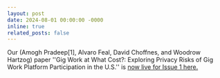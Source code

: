```yaml
---
layout: post
date: 2024-08-01 00:00:00 -0000
inline: true
related_posts: false
---
```

Our (Amogh Pradeep[1], Alvaro Feal, David Choffnes, and Woodrow Hartzog) paper ''Gig Work at What Cost?: Exploring Privacy Risks of Gig Work Platform Participation in the U.S.'' is [now live for Issue 1 here.](https://petsymposium.org/popets/2025/popets-2025-0027.pdf)